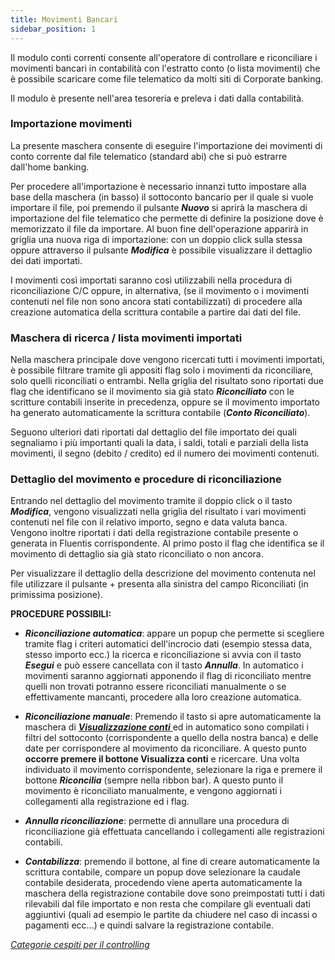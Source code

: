 ```yaml
---
title: Movimenti Bancari
sidebar_position: 1
---
```



Il modulo conti correnti consente all'operatore di controllare e riconciliare i movimenti bancari in contabilità con l'estratto conto (o lista movimenti) che è possibile scaricare come file telematico da molti siti di Corporate banking. 

Il modulo è presente nell'area tesoreria e preleva i dati dalla contabilità. 


### Importazione movimenti
La presente maschera consente di eseguire l'importazione dei movimenti di conto corrente dal file telematico (standard abi) che si può estrarre dall'home banking.

Per procedere all'importazione è necessario innanzi tutto impostare alla base della maschera (in basso) il sottoconto bancario per il quale si vuole importare il file, poi premendo il pulsante ***Nuovo*** si aprirà la maschera di importazione del file telematico che permette di definire la posizione dove è memorizzato il file da importare. Al buon fine dell'operazione apparirà in griglia una nuova riga di importazione: con un doppio click sulla stessa oppure attraverso il pulsante ***Modifica*** è possibile visualizzare il dettaglio dei dati importati.

I movimenti così importati saranno così utilizzabili nella procedura di riconciliazione C/C oppure, in alternativa, (se il movimento o i movimenti contenuti nel file non sono ancora stati contabilizzati) di procedere alla creazione automatica della scrittura contabile a partire dai dati del file.


### Maschera di ricerca / lista movimenti importati
Nella maschera principale dove vengono ricercati tutti i movimenti importati, è possibile filtrare tramite gli appositi flag solo i movimenti da riconciliare, solo quelli riconciliati o entrambi.
Nella griglia del risultato sono riportati due flag che identificano se il movimento sia già stato ***Riconciliato*** con le scritture contabili inserite in precedenza, oppure se il movimento importato ha generato automaticamente la scrittura contabile (***Conto Riconciliato***).

Seguono ulteriori dati riportati dal dettaglio del file importato dei quali segnaliamo i più importanti quali la data, i saldi, totali e parziali della lista movimenti, il segno (debito / credito) ed il numero dei movimenti contenuti.

### Dettaglio del movimento e procedure di riconciliazione
Entrando nel dettaglio del movimento tramite il doppio click o il tasto ***Modifica***, vengono visualizzati nella griglia del risultato i vari movimenti contenuti nel file con il relativo importo, segno e data valuta banca. Vengono inoltre riportati i dati della registrazione contabile presente o generata in Fluentis corrispondente. Al primo posto il flag che identifica se il movimento di dettaglio sia già stato riconciliato o non ancora.

Per visualizzare il dettaglio della descrizione del movimento contenuta nel file utilizzare il pulsante + presenta alla sinistra del campo Riconciliati (in primissima posizione). 

**PROCEDURE POSSIBILI:**

- ***Riconciliazione automatica***: appare un popup che permette si scegliere tramite flag i criteri automatici dell'incrocio dati (esempio stessa data, stesso importo ecc.) la ricerca e riconciliazione si avvia con il tasto ***Esegui*** e può essere cancellata con il tasto ***Annulla***. In automatico i movimenti saranno aggiornati apponendo il flag di riconciliato mentre quelli non trovati potranno essere riconciliati manualmente o se effettivamente mancanti, procedere alla loro creazione automatica.

- ***Riconciliazione manuale***: Premendo il tasto si apre automaticamente la maschera di [***Visualizzazione conti*** ](/docs/finance-area/ledger-records/records/view-accounts) ed in automatico sono compilati i filtri del sottoconto (corrispondente a quello della nostra banca) e delle date per corrispondere al movimento da riconciliare. A questo punto **occorre premere il bottone Visualizza conti** e ricercare. Una volta individuato il movimento corrispondente, selezionare la riga e premere il bottone ***Riconcilia*** (sempre nella ribbon bar). A questo punto il movimento è riconciliato manualmente, e vengono aggiornati i collegamenti alla registrazione ed i flag.

- ***Annulla riconciliazione***: permette di annullare una procedura di riconciliazione già effettuata cancellando i collegamenti alle registrazioni contabili.

- ***Contabilizza***: premendo il bottone, al fine di creare automaticamente la scrittura contabile, compare un popup dove selezionare la caudale contabile desiderata, procedendo viene aperta automaticamente la maschera della registrazione contabile dove sono preimpostati tutti i dati rilevabili dal file importato e non resta che compilare gli eventuali dati aggiuntivi (quali ad esempio le partite da chiudere nel caso di incassi o pagamenti ecc...) e quindi salvare la registrazione contabile.


[*Categorie cespiti per il controlling* ](/docs/configurations/tables/controlling/analytical-accounting/controlling-asset-categories)

